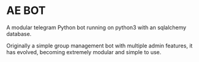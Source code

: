 # AE BOT
A modular telegram Python bot running on python3 with an sqlalchemy database.

Originally a simple group management bot with multiple admin features, it has evolved, becoming extremely modular and 
simple to use.
